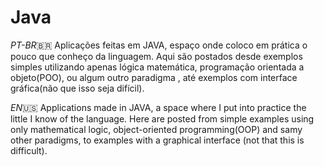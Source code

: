 # Java

*PT-BR*🇧🇷
Aplicações feitas em JAVA, espaço onde coloco em prática o pouco que conheço da linguagem. Aqui são postados desde exemplos simples utilizando apenas lógica matemática, programação orientada a objeto(POO), ou algum outro paradigma , até exemplos com interface gráfica(não que isso seja difícil). 

*EN*🇺🇸
Applications made in JAVA, a space where I put into practice the little I know of the language. Here are posted from simple examples using only mathematical logic, object-oriented programming(OOP) and samy other paradigms, to examples with a graphical interface (not that this is difficult).
